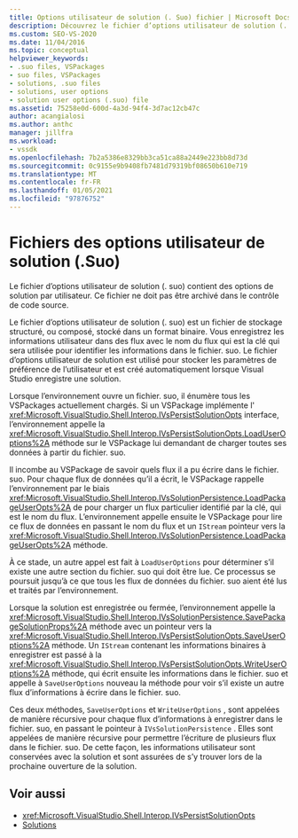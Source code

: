 ```yaml
---
title: Options utilisateur de solution (. Suo) fichier | Microsoft Docs
description: Découvrez le fichier d’options utilisateur de solution (. suo), qui contient des options de solution par utilisateur dans un fichier de stockage structuré stocké dans un format binaire.
ms.custom: SEO-VS-2020
ms.date: 11/04/2016
ms.topic: conceptual
helpviewer_keywords:
- .suo files, VSPackages
- suo files, VSPackages
- solutions, .suo files
- solutions, user options
- solution user options (.suo) file
ms.assetid: 75258e0d-600d-4a3d-94f4-3d7ac12cb47c
author: acangialosi
ms.author: anthc
manager: jillfra
ms.workload:
- vssdk
ms.openlocfilehash: 7b2a5386e8329bb3ca51ca88a2449e223bb8d73d
ms.sourcegitcommit: 0c9155e9b9408fb7481d79319bf08650b610e719
ms.translationtype: MT
ms.contentlocale: fr-FR
ms.lasthandoff: 01/05/2021
ms.locfileid: "97876752"
---
```

# <a name="solution-user-options-suo-file"></a>Fichiers des options utilisateur de solution (.Suo)
Le fichier d’options utilisateur de solution (. suo) contient des options de solution par utilisateur. Ce fichier ne doit pas être archivé dans le contrôle de code source.

 Le fichier d’options utilisateur de solution (. suo) est un fichier de stockage structuré, ou composé, stocké dans un format binaire. Vous enregistrez les informations utilisateur dans des flux avec le nom du flux qui est la clé qui sera utilisée pour identifier les informations dans le fichier. suo. Le fichier d’options utilisateur de solution est utilisé pour stocker les paramètres de préférence de l’utilisateur et est créé automatiquement lorsque Visual Studio enregistre une solution.

 Lorsque l’environnement ouvre un fichier. suo, il énumère tous les VSPackages actuellement chargés. Si un VSPackage implémente l' <xref:Microsoft.VisualStudio.Shell.Interop.IVsPersistSolutionOpts> interface, l’environnement appelle la <xref:Microsoft.VisualStudio.Shell.Interop.IVsPersistSolutionOpts.LoadUserOptions%2A> méthode sur le VSPackage lui demandant de charger toutes ses données à partir du fichier. suo.

 Il incombe au VSPackage de savoir quels flux il a pu écrire dans le fichier. suo. Pour chaque flux de données qu’il a écrit, le VSPackage rappelle l’environnement par le biais <xref:Microsoft.VisualStudio.Shell.Interop.IVsSolutionPersistence.LoadPackageUserOpts%2A> de pour charger un flux particulier identifié par la clé, qui est le nom du flux. L’environnement appelle ensuite le VSPackage pour lire ce flux de données en passant le nom du flux et un `IStream` pointeur vers la <xref:Microsoft.VisualStudio.Shell.Interop.IVsSolutionPersistence.LoadPackageUserOpts%2A> méthode.

 À ce stade, un autre appel est fait à `LoadUserOptions` pour déterminer s’il existe une autre section du fichier. suo qui doit être lue. Ce processus se poursuit jusqu’à ce que tous les flux de données du fichier. suo aient été lus et traités par l’environnement.

 Lorsque la solution est enregistrée ou fermée, l’environnement appelle la <xref:Microsoft.VisualStudio.Shell.Interop.IVsSolutionPersistence.SavePackageSolutionProps%2A> méthode avec un pointeur vers la <xref:Microsoft.VisualStudio.Shell.Interop.IVsPersistSolutionOpts.SaveUserOptions%2A> méthode. Un `IStream` contenant les informations binaires à enregistrer est passé à la <xref:Microsoft.VisualStudio.Shell.Interop.IVsPersistSolutionOpts.WriteUserOptions%2A> méthode, qui écrit ensuite les informations dans le fichier. suo et appelle à `SaveUserOptions` nouveau la méthode pour voir s’il existe un autre flux d’informations à écrire dans le fichier. suo.

 Ces deux méthodes, `SaveUserOptions` et `WriteUserOptions` , sont appelées de manière récursive pour chaque flux d’informations à enregistrer dans le fichier. suo, en passant le pointeur à `IVsSolutionPersistence` . Elles sont appelées de manière récursive pour permettre l’écriture de plusieurs flux dans le fichier. suo. De cette façon, les informations utilisateur sont conservées avec la solution et sont assurées de s’y trouver lors de la prochaine ouverture de la solution.

## <a name="see-also"></a>Voir aussi
- <xref:Microsoft.VisualStudio.Shell.Interop.IVsPersistSolutionOpts>
- [Solutions](../../extensibility/internals/solutions-overview.md)
